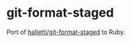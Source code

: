 # git-format-staged

Port of [hallettj/git-format-staged](https://github.com/hallettj/git-format-staged) to Ruby.
